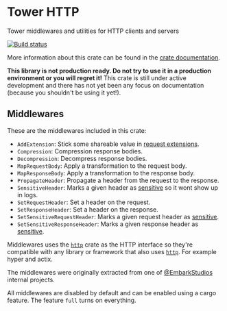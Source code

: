 # Tower HTTP

Tower middlewares and utilities for HTTP clients and servers

[![Build status](https://github.com/tower-rs/tower-http/workflows/CI/badge.svg)](https://github.com/tower-rs/tower-http/actions)

More information about this crate can be found in the [crate documentation][dox].

[dox]: https://tower-rs.github.io/tower-http/tower_http

**This library is not production ready. Do not try to use it in a production
environment or you will regret it!** This crate is still under active
development and there has not yet been any focus on documentation (because you
shouldn't be using it yet!).

## Middlewares

These are the middlewares included in this crate:

- `AddExtension`: Stick some shareable value in [request extensions].
- `Compression`: Compression response bodies.
- `Decompression`: Decompress response bodies.
- `MapRequestBody`: Apply a transformation to the request body.
- `MapResponseBody`: Apply a transformation to the response body.
- `PropagateHeader`: Propagate a header from the request to the response.
- `SensitiveHeader`: Marks a given header as [sensitive] so it wont show up in logs.
- `SetRequestHeader`: Set a header on the request.
- `SetResponseHeader`: Set a header on the response.
- `SetSensitiveRequestHeader`: Marks a given request header as [sensitive].
- `SetSensitiveResponseHeader`: Marks a given response header as [sensitive].

Middlewares uses the [`http`] crate as the HTTP interface so they're compatible with any library or framework that also uses [`http`]. For example hyper and actix.

The middlewares were originally extracted from one of [@EmbarkStudios] internal projects.

All middlewares are disabled by default and can be enabled using a cargo feature. The feature `full` turns on everything.

[`http`]: https://crates.io/crates/http
[@EmbarkStudios]: https://github.com/EmbarkStudios
[sensitive]: https://docs.rs/http/latest/http/header/struct.HeaderValue.html#method.set_sensitive
[request extensions]: https://docs.rs/http/latest/http/struct.Extensions.html
